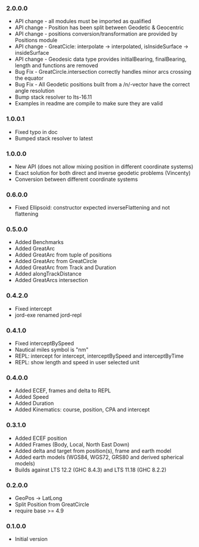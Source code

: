 ### 2.0.0.0

- API change - all modules must be imported as qualified
- API change - Position has been split between Geodetic & Geocentric
- API change - positions conversion/transformation are provided by Positions module
- API change - GreatCicle: interpolate -> interpolated, isInsideSurface -> insideSurface
- API change - Geodesic data type provides initialBearing, finalBearing, length and functions are removed
- Bug Fix - GreatCircle.intersection correctly handles minor arcs crossing the equator
- Bug Fix - All Geodetic positions built from a /n/-vector have the correct angle resolution
- Bump stack resolver to lts-16.11
- Examples in readme are compile to make sure they are valid

### 1.0.0.1

- Fixed typo in doc
- Bumped stack resolver to latest

### 1.0.0.0

- New API (does not allow mixing position in different coordinate systems)
- Exact solution for both direct and inverse geodetic problems (Vincenty)
- Conversion between different coordinate systems

### 0.6.0.0

- Fixed Ellipsoid: constructor expected inverseFlattening and not flattening

### 0.5.0.0

- Added Benchmarks
- Added GreatArc
- Added GreatArc from tuple of positions
- Added GreatArc from GreatCircle
- Added GreatArc from Track and Duration
- Added alongTrackDistance
- Added GreatArcs intersection

### 0.4.2.0

- Fixed intercept
- jord-exe renamed jord-repl

### 0.4.1.0

- Fixed interceptBySpeed
- Nautical miles symbol is "nm"
- REPL: intercept for intercept, interceptBySpeed and interceptByTime
- REPL: show length and speed in user selected unit

### 0.4.0.0

- Added ECEF, frames and delta to REPL
- Added Speed
- Added Duration
- Added Kinematics: course, position, CPA and intercept

### 0.3.1.0

- Added ECEF position
- Added Frames (Body, Local, North East Down)
- Added delta and target from position(s), frame and earth model
- Added earth models (WGS84, WGS72, GRS80 and derived spherical models)
- Builds against LTS 12.2 (GHC 8.4.3) and LTS 11.18 (GHC 8.2.2)

### 0.2.0.0

- GeoPos -> LatLong
- Split Position from GreatCircle
- require base >= 4.9

### 0.1.0.0

- Initial version
